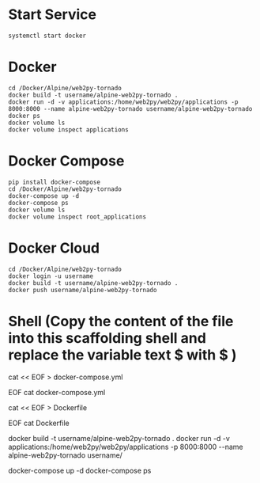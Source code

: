 # Start Service
	systemctl start docker

# Docker
	cd /Docker/Alpine/web2py-tornado
	docker build -t username/alpine-web2py-tornado .
	docker run -d -v applications:/home/web2py/web2py/applications -p 8000:8000 --name alpine-web2py-tornado username/alpine-web2py-tornado
	docker ps 
	docker volume ls
	docker volume inspect applications

# Docker Compose
	pip install docker-compose
	cd /Docker/Alpine/web2py-tornado
	docker-compose up -d
	docker-compose ps
	docker volume ls
	docker volume inspect root_applications

# Docker Cloud
	cd /Docker/Alpine/web2py-tornado
	docker login -u username
	docker build -t username/alpine-web2py-tornado .
	docker push username/alpine-web2py-tornado

# Shell (Copy the content of the file into this scaffolding shell and replace the variable text $ with \$ )
cat << EOF > docker-compose.yml

EOF
cat docker-compose.yml

cat << EOF > Dockerfile

EOF
cat Dockerfile

docker build -t username/alpine-web2py-tornado .
docker run -d -v applications:/home/web2py/web2py/applications -p 8000:8000 --name alpine-web2py-tornado username/

docker-compose up -d
docker-compose ps
